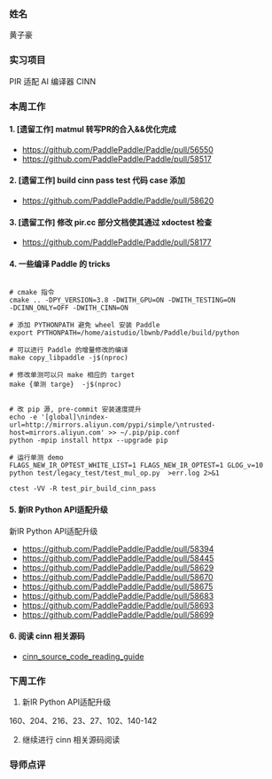 ### 姓名

黄子豪

### 实习项目

PIR 适配 AI 编译器 CINN

### 本周工作


#### 1. [遗留工作] matmul 转写PR的合入&&优化完成

- https://github.com/PaddlePaddle/Paddle/pull/56550
- https://github.com/PaddlePaddle/Paddle/pull/58517

#### 2. [遗留工作] build cinn pass test 代码 case 添加

- https://github.com/PaddlePaddle/Paddle/pull/58620


#### 3. [遗留工作] 修改 pir.cc 部分文档使其通过 xdoctest 检查 

- https://github.com/PaddlePaddle/Paddle/pull/58177


#### 4. 一些编译 Paddle 的 tricks

```shell

# cmake 指令
cmake .. -DPY_VERSION=3.8 -DWITH_GPU=ON -DWITH_TESTING=ON               -DCINN_ONLY=OFF -DWITH_CINN=ON

# 添加 PYTHONPATH 避免 wheel 安装 Paddle
export PYTHONPATH=/home/aistudio/lbwnb/Paddle/build/python

# 可以进行 Paddle 的增量修改的编译
make copy_libpaddle -j$(nproc)

# 修改单测可以只 make 相应的 target
make {单测 targe}  -j$(nproc)


# 改 pip 源, pre-commit 安装速度提升
echo -e '[global]\nindex-url=http://mirrors.aliyun.com/pypi/simple/\ntrusted-host=mirrors.aliyun.com' >> ~/.pip/pip.conf
python -mpip install httpx --upgrade pip

# 运行单测 demo
FLAGS_NEW_IR_OPTEST_WHITE_LIST=1 FLAGS_NEW_IR_OPTEST=1 GLOG_v=10 python test/legacy_test/test_mul_op.py  >err.log 2>&1

ctest -VV -R test_pir_build_cinn_pass
```

#### 5. 新IR Python API适配升级

新IR Python API适配升级
- https://github.com/PaddlePaddle/Paddle/pull/58394
- https://github.com/PaddlePaddle/Paddle/pull/58445
- https://github.com/PaddlePaddle/Paddle/pull/58629
- https://github.com/PaddlePaddle/Paddle/pull/58670
- https://github.com/PaddlePaddle/Paddle/pull/58675
- https://github.com/PaddlePaddle/Paddle/pull/58683
- https://github.com/PaddlePaddle/Paddle/pull/58693
- https://github.com/PaddlePaddle/Paddle/pull/58699


#### 6. 阅读 cinn 相关源码

- [cinn_source_code_reading_guide](https://github.com/DrRyanHuang/community/blob/master/pfcc/paddle-code-reading/IR_Dialect/)

### 下周工作

1. 新IR Python API适配升级

160、204、216、23、27、102、140-142

2. 继续进行 cinn 相关源码阅读


### 导师点评

